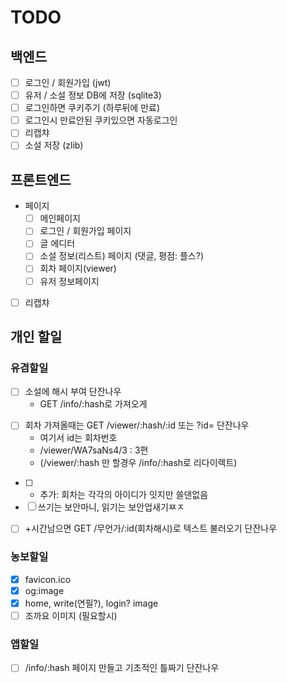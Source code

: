 # TODO


## 백엔드

- [ ] 로그인 / 회원가입 (jwt)
- [ ] 유저 / 소설 정보 DB에 저장 (sqlite3)
- [ ] 로그인하면 쿠키주기 (하루뒤에 만료)
- [ ] 로그인시 만료안된 쿠키있으면 자동로그인
- [ ] 리캡챠
- [ ] 소설 저장 (zlib)

## 프론트엔드

* 페이지
    - [ ] 메인페이지
    - [ ] 로그인 / 회원가입 페이지
    - [ ] 글 에디터
    - [ ] 소설 정보(리스트) 페이지 (댓글, 평점: 플스?)
    - [ ] 회차 페이지(viewer)
    - [ ] 유저 정보페이지
- [ ] 리캡챠


## 개인 할일

### 유겸할일

- [ ]  소설에 해시 부여 단잔나우
    - GET /info/:hash로 가져오게
+ [ ] 회차 가져올때는 GET /viewer/:hash/:id 또는 ?id= 단잔나우
    - 여기서 id는 회차번호 
    - /viewer/WA7saNs4/3 : 3편
    - (/viewer/:hash 만 할경우 /info/:hash로 리다이렉트) 
- [ ] - 추가: 회차는 각각의 아이디가 잇지만 쓸댄없음
- [ ] 쓰기는 보안마니, 읽기는 보안업새기ㅉㅈ
+ [ ] +시간남으면 GET /무언가/:id(회차해시)로 텍스트 불러오기 단잔나우

### 농보할일

- [X] favicon.ico
- [X] og:image
- [X] home, write(연필?), login? image
- [ ] 조까요 이미지 (필요할시)

### 앱할일

- [ ] /info/:hash 페이지 만들고 기초적인 틀짜기 단잔나우
